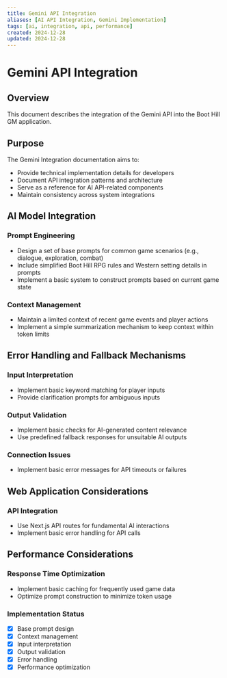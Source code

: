 ```yaml
---
title: Gemini API Integration
aliases: [AI API Integration, Gemini Implementation]
tags: [ai, integration, api, performance]
created: 2024-12-28
updated: 2024-12-28
---
```


# Gemini API Integration

## Overview
This document describes the integration of the Gemini API into the Boot Hill GM application.

## Purpose
The Gemini Integration documentation aims to:
- Provide technical implementation details for developers
- Document API integration patterns and architecture
- Serve as a reference for AI API-related components
- Maintain consistency across system integrations

## AI Model Integration

### Prompt Engineering

- Design a set of base prompts for common game scenarios (e.g., dialogue, exploration, combat)
- Include simplified Boot Hill RPG rules and Western setting details in prompts
- Implement a basic system to construct prompts based on current game state

### Context Management

- Maintain a limited context of recent game events and player actions
- Implement a simple summarization mechanism to keep context within token limits

## Error Handling and Fallback Mechanisms

### Input Interpretation

- Implement basic keyword matching for player inputs
- Provide clarification prompts for ambiguous inputs

### Output Validation

- Implement basic checks for AI-generated content relevance
- Use predefined fallback responses for unsuitable AI outputs

### Connection Issues

- Implement basic error messages for API timeouts or failures

## Web Application Considerations

### API Integration

- Use Next.js API routes for fundamental AI interactions
- Implement basic error handling for API calls

## Performance Considerations

### Response Time Optimization

- Implement basic caching for frequently used game data
- Optimize prompt construction to minimize token usage

### Implementation Status

- [x] Base prompt design
- [x] Context management
- [x] Input interpretation
- [x] Output validation
- [x] Error handling
- [x] Performance optimization
